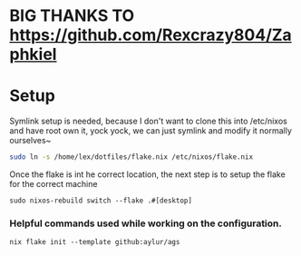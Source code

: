 # BIG THANKS TO https://github.com/Rexcrazy804/Zaphkiel

# Setup

Symlink setup is needed, because I don't want to clone this into /etc/nixos and have root own it, yock yock, we can just symlink and modify it normally ourselves~

```bash
sudo ln -s /home/lex/dotfiles/flake.nix /etc/nixos/flake.nix
```

Once the flake is int he correct location, the next step is to setup the flake for the correct machine

```
sudo nixos-rebuild switch --flake .#[desktop]
```

### Helpful commands used while working on the configuration.

`nix flake init --template github:aylur/ags`
